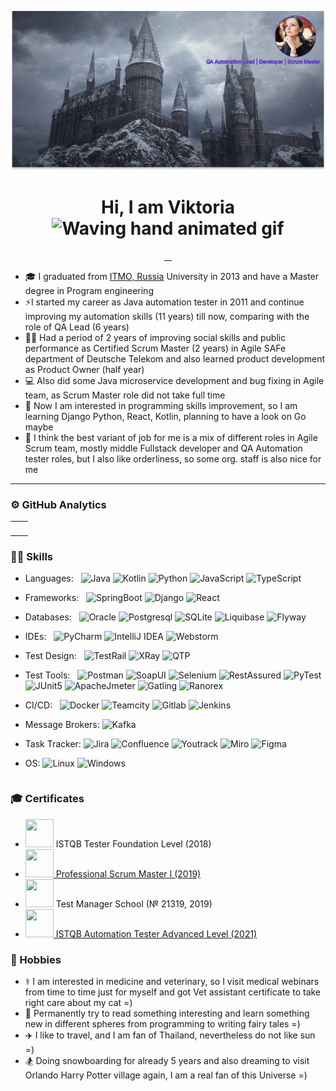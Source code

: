 ![banner](image.png)
<p align="center"> <h1 align="center"> Hi, I am Viktoria <img src="https://raw.githubusercontent.com/nixin72/nixin72/master/wave.gif" 
         alt="Waving hand animated gif"
         height="45"
         width="45" /></h1>
<p align="center">
<a href="mailto:victoria.mitrofanova2020@gmail.com"><img src="https://img.shields.io/badge/Gmail-D14836?style=for-the-badge&logo=gmail&logoColor=white" alt=""/> </a>
<a href="https://t.me/Lesash"><img src="https://img.shields.io/badge/Telegram-E4405F?style=for-the-badge&logo=telegram&colorB=blue&logoColor=white" alt=""/> </a>
<a href="https://www.instagram.com/lesash_v/"><img src="https://img.shields.io/badge/Instagram-E4405F?style=for-the-badge&logo=instagram&logoColor=white" alt=""/> </a>
<a href="https://www.linkedin.com/in/victoriya-mitrofanova-96839278/"><img src="https://img.shields.io/badge/-LinkedIn-black.svg?style=for-the-badge&logo=linkedin&colorB=darkblue" alt=""/> </a>
</p>

* 🎓 I graduated from [ITMO, Russia](https://en.itmo.ru/en/page/42/Facts_&_Figures.htm) University in 2013 and have a Master degree in Program engineering
* ⚡️I started my career as Java automation tester in 2011 and continue improving my automation skills (11 years) till now, comparing with the role of QA Lead (6 years)
* 🙋🏻‍ Had a period of 2 years of improving social skills and public performance 
as Certified Scrum Master (2 years) in Agile SAFe department of Deutsche Telekom and also  learned product development as Product Owner (half year) 
* 💻 ️Also did some Java microservice development and bug fixing in Agile team, as Scrum Master role did not take full time
* 🔎 Now I am interested in programming skills improvement, so I am learning Django Python, React, Kotlin, planning to have a look on Go maybe
* 💞️ I think the best variant of job for me is a mix of different roles in Agile Scrum team, mostly middle Fullstack developer and QA Automation tester roles, 
but I also like orderliness, so some org. staff is also nice for me

***
### ⚙ GitHub Analytics
<table style="width:100%">
  <tr>
       <td><img src="https://github-readme-stats.vercel.app/api?username=Lesash13&show_icons=true&theme=dark&locale=en&hide_border=true" alt="" /></td>
       <td><img height="180em" src="https://github-readme-stats.vercel.app/api/top-langs/?username=Lesash13&theme=dark&hide_border=true&layout=compact" alt=""></td>
</tr>
</table>

### 👩‍💻 Skills

<table style="width:100%">
  <tr>

- Languages: &nbsp;
  ![Java](https://img.shields.io/badge/-☕%20Java-333333?style=flat)
  ![Kotlin](https://img.shields.io/badge/-Kotlin-333333?style=flat&logo=kotlin)
  ![Python](https://img.shields.io/badge/-Python-333333?style=flat&logo=python)
  ![JavaScript](https://img.shields.io/badge/-JavaScript-333333?style=flat&logo=javascript)
  ![TypeScript](https://img.shields.io/badge/-TypeScript-333333?style=flat&logo=typescript)

- Frameworks: &nbsp;
  ![SpringBoot](https://img.shields.io/badge/-SpringBoot-333333?style=flat&logo=springboot)
  ![Django](https://img.shields.io/badge/-Django-333333?style=flat&logo=django)
  ![React](https://img.shields.io/badge/-React-333333?style=flat&logo=react)

- Databases:  &nbsp;
  ![Oracle](https://img.shields.io/badge/-Oracle-333333?style=flat&logoColor=red&logo=oracle)
  ![Postgresql](https://img.shields.io/badge/-PostgreSQL-333333?style=flat&logoColor=lightblue&logo=postgresql)
  ![SQLite](https://img.shields.io/badge/-SQLite-333333?style=flat&logoColor=blue&logo=sqlite)
  ![Liquibase](https://img.shields.io/badge/-Liquibase-333333?style=flat&logoColor=orange&logo=liquibase)
  ![Flyway](https://img.shields.io/badge/-Flyway-333333?style=flat&logoColor=red&logo=flyway)

- IDEs: &nbsp;
  ![PyCharm](https://img.shields.io/badge/-Py%20Charm-333333?style=flat&logo=pycharm&logoColor=green)
  ![IntelliJ IDEA](https://img.shields.io/badge/-IntelliJ%20IDEA-333333?style=flat&logo=intellij-idea&logoColor=blue)
  ![Webstorm](https://img.shields.io/badge/-Web%20Storm-333333?style=flat&logo=webstorm&logoColor=lightblue)

</tr>
<tr>

- Test Design: &nbsp;
  ![TestRail](https://img.shields.io/badge/-🌈️%20Test%20Rail-333333?style=flat)
  ![XRay](https://img.shields.io/badge/-XRay-333333?style=flat&logo=jira&logoColor=blue)
  ![QTP](https://img.shields.io/badge/-Quick%20Test%20Professional-333333?style=flat&logo=hp&logoColor=blue)

- Test Tools: &nbsp;
  ![Postman](https://img.shields.io/badge/-Postman-333333?style=flat&logo=postman)
  ![SoapUI](https://img.shields.io/badge/-🧩%20Soap%20UI-333333?style=flat&logo=soapui)
  ![Selenium](https://img.shields.io/badge/-Selenium-333333?style=flat&logo=selenium)
  ![RestAssured](https://img.shields.io/badge/-🪐️%20Rest%20Assured-333333?style=flat&logo=restAssured)
  ![PyTest](https://img.shields.io/badge/-PyTest-333333?style=flat&logo=pytest)
  ![JUnit5](https://img.shields.io/badge/-JUnit5-333333?style=flat&logo=JUnit5)
  ![ApacheJmeter](https://img.shields.io/badge/-Apache%20Jmeter-333333?style=flat&logo=apachejmeter)
  ![Gatling](https://img.shields.io/badge/-Gatling-333333?style=flat&logo=gatling)
  ![Ranorex](https://img.shields.io/badge/-🎯%20Ranorex-333333?style=flat&logo=ranorex)

</tr>
<tr>

- CI/CD: &nbsp;
  ![Docker](https://img.shields.io/badge/-Docker-333333?style=flat&logo=docker)
  ![Teamcity](https://img.shields.io/badge/-Teamcity-333333?style=flat&logo=teamcity)
  ![Gitlab](https://img.shields.io/badge/-Gitlab-333333?style=flat&logo=gitlab)
  ![Jenkins](https://img.shields.io/badge/-Jenkins-333333?style=flat&logo=jenkins)

</tr>
<tr>

- Message Brokers:
  ![Kafka](https://img.shields.io/badge/-Apache%20Kafka-333333?style=flat&logo=apachekafka&logoColor=blueviolet)

</tr>
<tr>

- Task Tracker:
  ![Jira](https://img.shields.io/badge/-Jira-333333?style=flat&logo=jira&logoColor=blue)
  ![Confluence](https://img.shields.io/badge/-Confluence-333333?style=flat&logo=confluence&logoColor=blue)
  ![Youtrack](https://img.shields.io/badge/-YouTrack-333333?style=flat&logo=intellij-idea&logoColor=blueviolet)
  ![Miro](https://img.shields.io/badge/-Miro-333333?style=flat&logo=miro&logoColor=yellow)
  ![Figma](https://img.shields.io/badge/-Figma-333333?style=flat&logo=figma)

</tr>
<tr>

- OS:
  ![Linux](https://img.shields.io/badge/-Linux-333333?style=flat&logo=linux)
  ![Windows](https://img.shields.io/badge/-Windows-333333?style=flat&logo=windows&logoColor=blue)

</tr>
</table>


###  🎓 Certificates
* <img height="45" width="45" src="https://www.gasq.org/files/content/gasq/downloads/certification/ISTQB/ISTQB.png" alt=""/>
  ISTQB Tester Foundation Level (2018)
* <a href="https://www.scrum.org/user/589099"><img height="45" width="45" src="https://images.credly.com/images/db768524-81d9-435e-96fc-33b517e15616/blob.png"/>
Professional Scrum Master I (2019)</a>
* <img height="45" width="45" src="https://hsto.org/getpro/moikrug/uploads/company/522/837/878/logo/medium_2e8e8e96756aec26513a90732c61d0f3.jpg" alt=""/>
  Test Manager School (№ 21319, 2019)
* <a href="http://scr.istqb.org/?name=Mitrofanova"><img height="45" width="45" src="https://www.gasq.org/files/content/gasq/downloads/certification/ISTQB/ISTQB.png"/>
  ISTQB Automation Tester Advanced Level (2021)</a>

### 🤍 Hobbies
* ⚕️ I am interested in medicine and veterinary, so I visit medical webinars from time to time just for myself and got Vet assistant certificate to take right care about my cat =)
* 🧚 ‍️Permanently try to read something interesting and learn something new in different spheres from programming to writing fairy tales =)
* ✈️ I like to travel, and I am fan of Thailand, nevertheless do not like sun =)
* 🏂   Doing snowboarding for already 5 years and also dreaming to visit Orlando Harry Potter village again, I am a real fan of this Universe =)
